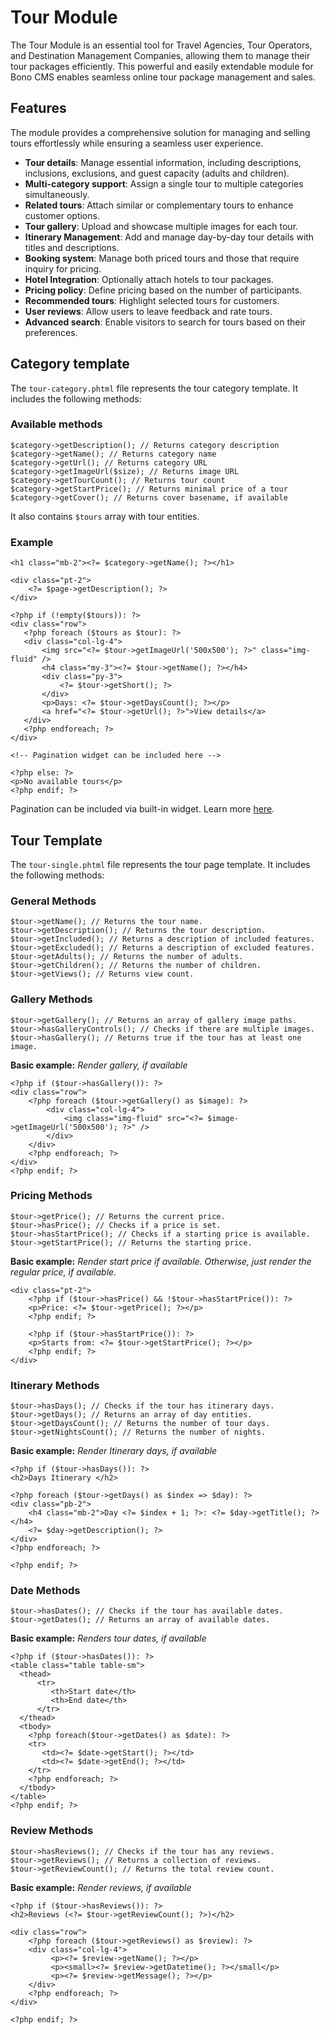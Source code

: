 
Tour Module
==========

The Tour Module is an essential tool for Travel Agencies, Tour Operators, and Destination Management Companies, allowing them to manage their tour packages efficiently. This powerful and easily extendable module for Bono CMS enables seamless online tour package management and sales.

## Features

The module provides a comprehensive solution for managing and selling tours effortlessly while ensuring a seamless user experience.

- **Tour details**: Manage essential information, including descriptions, inclusions, exclusions, and guest capacity (adults and children).
- **Multi-category support**: Assign a single tour to multiple categories simultaneously.
- **Related tours**: Attach similar or complementary tours to enhance customer options.
- **Tour gallery**: Upload and showcase multiple images for each tour.
- **Itinerary Management**: Add and manage day-by-day tour details with titles and descriptions.
- **Booking system**: Manage both priced tours and those that require inquiry for pricing.
- **Hotel Integration**: Optionally attach hotels to tour packages.
- **Pricing policy**: Define pricing based on the number of participants.
- **Recommended tours**: Highlight selected tours for customers.
- **User reviews**: Allow users to leave feedback and rate tours.
- **Advanced search**: Enable visitors to search for tours based on their preferences.

## Category template
The `tour-category.phtml` file represents the tour category template. It includes the following methods:

###  Available methods
    $category->getDescription(); // Returns category description
    $category->getName(); // Returns category name
    $category->getUrl(); // Returns category URL
    $category->getImageUrl($size); // Returns image URL
    $category->getTourCount(); // Returns tour count
    $category->getStartPrice(); // Returns minimal price of a tour
    $category->getCover(); // Returns cover basename, if available

It also contains `$tours` array with tour entities.

### Example

    <h1 class="mb-2"><?= $category->getName(); ?></h1>
    
    <div class="pt-2">
        <?= $page->getDescription(); ?>
    </div>
    
    <?php if (!empty($tours)): ?>
    <div class="row">
       <?php foreach ($tours as $tour): ?>
       <div class="col-lg-4">
           <img src="<?= $tour->getImageUrl('500x500'); ?>" class="img-fluid" />
           <h4 class="my-3"><?= $tour->getName(); ?></h4>
           <div class="py-3">
               <?= $tour->getShort(); ?>
           </div>
           <p>Days: <?= $tour->getDaysCount(); ?></p>
           <a href="<?= $tour->getUrl(); ?>">View details</a>
       </div>
       <?php endforeach; ?>
    </div>
    
    <!-- Pagination widget can be included here -->

    <?php else: ?>
    <p>No available tours</p>
    <?php endif; ?>

Pagination can be included via built-in widget. Learn more [here](https://bono.software/docs/pagination).

## Tour Template

The `tour-single.phtml` file represents the tour page template. It includes the following methods:

### General Methods

    $tour->getName(); // Returns the tour name.
    $tour->getDescription(); // Returns the tour description.
    $tour->getIncluded(); // Returns a description of included features.
    $tour->getExcluded(); // Returns a description of excluded features.
    $tour->getAdults(); // Returns the number of adults.
    $tour->getChildren(); // Returns the number of children.
    $tour->getViews(); // Returns view count.

### Gallery Methods

    $tour->getGallery(); // Returns an array of gallery image paths.
    $tour->hasGalleryControls(); // Checks if there are multiple images.
    $tour->hasGallery(); // Returns true if the tour has at least one image.

**Basic example:**
*Render gallery, if available*

    <?php if ($tour->hasGallery()): ?>
    <div class="row">
    	<?php foreach ($tour->getGallery() as $image): ?>
    		<div class="col-lg-4">
	            <img class="img-fluid" src="<?= $image->getImageUrl('500x500'); ?>" />
            </div>
    	</div>
    	<?php endforeach; ?>
    </div>
    <?php endif; ?>

### Pricing Methods

    $tour->getPrice(); // Returns the current price.
    $tour->hasPrice(); // Checks if a price is set.
    $tour->hasStartPrice(); // Checks if a starting price is available.
    $tour->getStartPrice(); // Returns the starting price.

**Basic example:**
*Render start price if available. Otherwise, just render the regular price, if available.*

    <div class="pt-2">
    	<?php if ($tour->hasPrice() && !$tour->hasStartPrice()): ?>
    	<p>Price: <?= $tour->getPrice(); ?></p>
    	<?php endif; ?>
    
    	<?php if ($tour->hasStartPrice()): ?>
    	<p>Starts from: <?= $tour->getStartPrice(); ?></p>
    	<?php endif; ?>
    </div>

### Itinerary Methods

    $tour->hasDays(); // Checks if the tour has itinerary days.
    $tour->getDays(); // Returns an array of day entities.
    $tour->getDaysCount(); // Returns the number of tour days.
    $tour->getNightsCount(); // Returns the number of nights.

**Basic example:**
*Render Itinerary days, if available*

    <?php if ($tour->hasDays()): ?>
    <h2>Days Itinerary </h2>
    
    <?php foreach ($tour->getDays() as $index => $day): ?>
    <div class="pb-2">
	    <h4 class="mb-2">Day <?= $index + 1; ?>: <?= $day->getTitle(); ?></h4>
	    <?= $day->getDescription(); ?>    
    </div>
    <?php endforeach; ?>
    
    <?php endif; ?>

### Date Methods

    $tour->hasDates(); // Checks if the tour has available dates.
    $tour->getDates(); // Returns an array of available dates.

**Basic example:**
*Renders tour dates, if available*

    <?php if ($tour->hasDates()): ?>
    <table class="table table-sm">
      <thead>
          <tr>
             <th>Start date</th>   
             <th>End date</th>
          </tr>
      </thead>
      <tbody>
        <?php foreach($tour->getDates() as $date): ?>   
        <tr>
           <td><?= $date->getStart(); ?></td>
           <td><?= $date->getEnd(); ?></td>
        </tr>
        <?php endforeach; ?>
      </tbody>
    </table>
    <?php endif; ?>

### Review Methods

    $tour->hasReviews(); // Checks if the tour has any reviews.
    $tour->getReviews(); // Returns a collection of reviews.
    $tour->getReviewCount(); // Returns the total review count.

**Basic example:**
*Render reviews, if available*

    <?php if ($tour->hasReviews()): ?>
    <h2>Reviews (<?= $tour->getReviewCount(); ?>)</h2>
    
    <div class="row">
	    <?php foreach ($tour->getReviews() as $review): ?>
	    <div class="col-lg-4">
	         <p><?= $review->getName(); ?></p>
	         <p><small><?= $review->getDatetime(); ?></small</p>
	         <p><?= $review->getMessage(); ?></p>
	    </div>
	    <?php endforeach; ?>
    </div>
    
    <?php endif; ?>